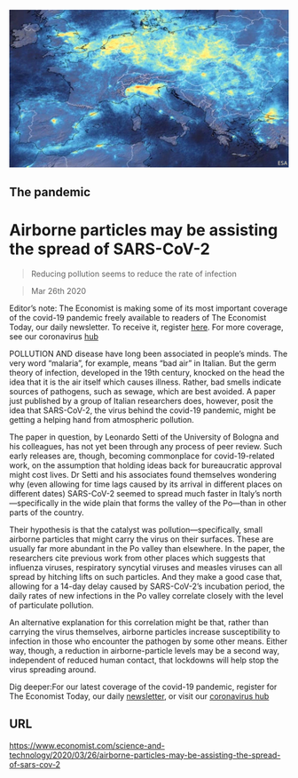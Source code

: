 ![](./images/20200328_STP501.jpg)

## The pandemic

# Airborne particles may be assisting the spread of SARS-CoV-2

> Reducing pollution seems to reduce the rate of infection

> Mar 26th 2020

Editor’s note: The Economist is making some of its most important coverage of the covid-19 pandemic freely available to readers of The Economist Today, our daily newsletter. To receive it, register [here](https://www.economist.com//newslettersignup). For more coverage, see our coronavirus [hub](https://www.economist.com//coronavirus)

POLLUTION AND disease have long been associated in people’s minds. The very word “malaria”, for example, means “bad air” in Italian. But the germ theory of infection, developed in the 19th century, knocked on the head the idea that it is the air itself which causes illness. Rather, bad smells indicate sources of pathogens, such as sewage, which are best avoided. A paper just published by a group of Italian researchers does, however, posit the idea that SARS-CoV-2, the virus behind the covid-19 pandemic, might be getting a helping hand from atmospheric pollution.

The paper in question, by Leonardo Setti of the University of Bologna and his colleagues, has not yet been through any process of peer review. Such early releases are, though, becoming commonplace for covid-19-related work, on the assumption that holding ideas back for bureaucratic approval might cost lives. Dr Setti and his associates found themselves wondering why (even allowing for time lags caused by its arrival in different places on different dates) SARS-CoV-2 seemed to spread much faster in Italy’s north—specifically in the wide plain that forms the valley of the Po—than in other parts of the country.

Their hypothesis is that the catalyst was pollution—specifically, small airborne particles that might carry the virus on their surfaces. These are usually far more abundant in the Po valley than elsewhere. In the paper, the researchers cite previous work from other places which suggests that influenza viruses, respiratory syncytial viruses and measles viruses can all spread by hitching lifts on such particles. And they make a good case that, allowing for a 14-day delay caused by SARS-CoV-2’s incubation period, the daily rates of new infections in the Po valley correlate closely with the level of particulate pollution.

An alternative explanation for this correlation might be that, rather than carrying the virus themselves, airborne particles increase susceptibility to infection in those who encounter the pathogen by some other means. Either way, though, a reduction in airborne-particle levels may be a second way, independent of reduced human contact, that lockdowns will help stop the virus spreading around.

Dig deeper:For our latest coverage of the covid-19 pandemic, register for The Economist Today, our daily [newsletter](https://www.economist.com//newslettersignup), or visit our [coronavirus hub](https://www.economist.com//coronavirus)

## URL

https://www.economist.com/science-and-technology/2020/03/26/airborne-particles-may-be-assisting-the-spread-of-sars-cov-2
